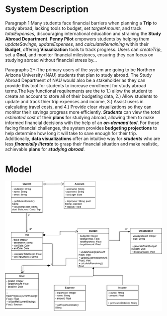 # System Description  

Paragraph 1:<Problem Statement>Many students face financial barriers when planning a **Trip** to study abroad, lacking tools to budget, set *_targetAmount_*, and track *_totalExpenses_*, discouraging international education and straining the **Study Abroad Department**. **Penny Pilot** empowers students by helping them *_updateSavings_*, *_updateExpenses_*, and *_calculateRemaining_* within their **Budget**, offering **Visualization** tools to track progress. Users can *_createTrip_*, set a **Goal**, and monitor financial milestones, ensuring they can focus on studying abroad without financial stress by...<Value Proposition>

Paragraphs 2+:<Textual Summary of Stakeholders>The primary users of the system are going to be Northern Arizona University (NAU) students that plan to study abroad. The Study Abroad Department of NAU would also be a stakeholder as they can provide this tool for students to increase enrollment for study abroad terms.<Textual Summary of Functional Requirements>The key functional requirements are the to 1.) allow the student to create an account to store all of their budgeting data, 2.) Allow students to update and track thier trip expenses and income, 3.) Assist users in calculating travel costs, and 4.) Provide clear visualizations so they can monitor their savings progress more efficiently. <Textual Summary of Use Cases>***Students*** can view the *total estimated cost* of their **plans** for studying abroad, allowing them to make informed financial decisions with the help of an ***on-demand tool***. For those facing financial challenges, the system provides **budgeting projections** to help determine how long it will take to save enough for their trip. Additionally, **data visualizations** offer an intuitive way for ***students*** who are less ***financially literate*** to grasp their financial situation and make realistic, achievable **plans** for ***studying abroad***.

# Model  

![My Image](Deliverable3_images/deliverable3UMLCLass.png)
